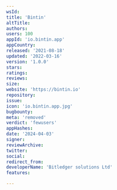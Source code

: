 ```yaml
---
wsId: 
title: 'Bintin'
altTitle: 
authors: 
users: 100
appId: 'io.bintin.app'
appCountry: 
released: '2021-08-18'
updated: '2022-03-16'
version: '1.0.0'
stars: 
ratings: 
reviews: 
size: 
website: 'https://bintin.io'
repository: 
issue: 
icon: 'io.bintin.app.jpg'
bugbounty: 
meta: 'removed'
verdict: 'fewusers'
appHashes: 
date: '2024-04-03'
signer: 
reviewArchive: 
twitter: 
social: 
redirect_from: 
developerName: 'Bitledger solutions Ltd'
features: 

---
```


